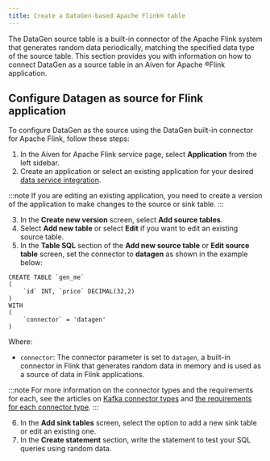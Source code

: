 ```yaml
---
title: Create a DataGen-based Apache Flink® table
---
```


The DataGen source table is a built-in connector of the Apache Flink
system that generates random data periodically, matching the specified
data type of the source table. This section provides you with
information on how to connect DataGen as a source table in an Aiven for
Apache ®Flink application.

## Configure Datagen as source for Flink application

To configure DataGen as the source using the DataGen built-in connector
for Apache Flink, follow these steps:

1.  In the Aiven for Apache Flink service page, select **Application**
    from the left sidebar.
2.  Create an application or select an existing application for your
    desired
    [data service integration](/docs/products/flink/howto/create-integration).

:::note
If you are editing an existing application, you need to create a
version of the application to make changes to the source or sink table.
:::

3.  In the **Create new version** screen, select **Add source tables**.
4.  Select **Add new table** or select **Edit** if you want to edit an
    existing source table.
5.  In the **Table SQL** section of the **Add new source table** or
    **Edit source table** screen, set the connector to **datagen** as
    shown in the example below:

```
CREATE TABLE `gen_me`
(
    `id` INT, `price` DECIMAL(32,2)
)
WITH
(
    `connector` = 'datagen'
)
```

Where:

-   `connector`: The connector parameter is set to `datagen`, a built-in
    connector in Flink that generates random data in memory and is used
    as a source of data in Flink applications.

:::note
For more information on the connector types and the requirements for
each, see the articles on
[Kafka connector types](/docs/products/flink/concepts/kafka-connectors) and
[the requirements for each connector type](/docs/products/flink/concepts/kafka-connector-requirements).
:::

6.  In the **Add sink tables** screen, select the option to add a new
    sink table or edit an existing one.
7.  In the **Create statement** section, write the statement to test
    your SQL queries using random data.
